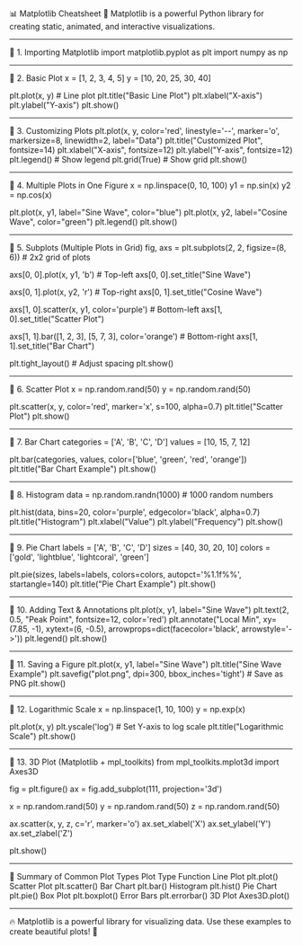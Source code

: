 📊 Matplotlib Cheatsheet 🎨
Matplotlib is a powerful Python library for creating static, animated, and interactive visualizations.
________________________________________
🔹 1. Importing Matplotlib
import matplotlib.pyplot as plt
import numpy as np
________________________________________
🔹 2. Basic Plot
x = [1, 2, 3, 4, 5]
y = [10, 20, 25, 30, 40]

plt.plot(x, y)  # Line plot
plt.title("Basic Line Plot")
plt.xlabel("X-axis")
plt.ylabel("Y-axis")
plt.show()
________________________________________
🔹 3. Customizing Plots
plt.plot(x, y, color='red', linestyle='--', marker='o', markersize=8, linewidth=2, label="Data")
plt.title("Customized Plot", fontsize=14)
plt.xlabel("X-axis", fontsize=12)
plt.ylabel("Y-axis", fontsize=12)
plt.legend()  # Show legend
plt.grid(True)  # Show grid
plt.show()
________________________________________
🔹 4. Multiple Plots in One Figure
x = np.linspace(0, 10, 100)
y1 = np.sin(x)
y2 = np.cos(x)

plt.plot(x, y1, label="Sine Wave", color="blue")
plt.plot(x, y2, label="Cosine Wave", color="green")
plt.legend()
plt.show()
________________________________________
🔹 5. Subplots (Multiple Plots in Grid)
fig, axs = plt.subplots(2, 2, figsize=(8, 6))  # 2x2 grid of plots

axs[0, 0].plot(x, y1, 'b')  # Top-left
axs[0, 0].set_title("Sine Wave")

axs[0, 1].plot(x, y2, 'r')  # Top-right
axs[0, 1].set_title("Cosine Wave")

axs[1, 0].scatter(x, y1, color='purple')  # Bottom-left
axs[1, 0].set_title("Scatter Plot")

axs[1, 1].bar([1, 2, 3], [5, 7, 3], color='orange')  # Bottom-right
axs[1, 1].set_title("Bar Chart")

plt.tight_layout()  # Adjust spacing
plt.show()
________________________________________
🔹 6. Scatter Plot
x = np.random.rand(50)
y = np.random.rand(50)

plt.scatter(x, y, color='red', marker='x', s=100, alpha=0.7)
plt.title("Scatter Plot")
plt.show()
________________________________________
🔹 7. Bar Chart
categories = ['A', 'B', 'C', 'D']
values = [10, 15, 7, 12]

plt.bar(categories, values, color=['blue', 'green', 'red', 'orange'])
plt.title("Bar Chart Example")
plt.show()
________________________________________
🔹 8. Histogram
data = np.random.randn(1000)  # 1000 random numbers

plt.hist(data, bins=20, color='purple', edgecolor='black', alpha=0.7)
plt.title("Histogram")
plt.xlabel("Value")
plt.ylabel("Frequency")
plt.show()
________________________________________
🔹 9. Pie Chart
labels = ['A', 'B', 'C', 'D']
sizes = [40, 30, 20, 10]
colors = ['gold', 'lightblue', 'lightcoral', 'green']

plt.pie(sizes, labels=labels, colors=colors, autopct='%1.1f%%', startangle=140)
plt.title("Pie Chart Example")
plt.show()
________________________________________
🔹 10. Adding Text & Annotations
plt.plot(x, y1, label="Sine Wave")
plt.text(2, 0.5, "Peak Point", fontsize=12, color='red')
plt.annotate("Local Min", xy=(7.85, -1), xytext=(6, -0.5),
             arrowprops=dict(facecolor='black', arrowstyle='->'))
plt.legend()
plt.show()
________________________________________
🔹 11. Saving a Figure
plt.plot(x, y1, label="Sine Wave")
plt.title("Sine Wave Example")
plt.savefig("plot.png", dpi=300, bbox_inches='tight')  # Save as PNG
plt.show()
________________________________________
🔹 12. Logarithmic Scale
x = np.linspace(1, 10, 100)
y = np.exp(x)

plt.plot(x, y)
plt.yscale('log')  # Set Y-axis to log scale
plt.title("Logarithmic Scale")
plt.show()
________________________________________
🔹 13. 3D Plot (Matplotlib + mpl_toolkits)
from mpl_toolkits.mplot3d import Axes3D

fig = plt.figure()
ax = fig.add_subplot(111, projection='3d')

x = np.random.rand(50)
y = np.random.rand(50)
z = np.random.rand(50)

ax.scatter(x, y, z, c='r', marker='o')
ax.set_xlabel('X')
ax.set_ylabel('Y')
ax.set_zlabel('Z')

plt.show()
________________________________________
🎯 Summary of Common Plot Types
Plot Type	Function
Line Plot	plt.plot()
Scatter Plot	plt.scatter()
Bar Chart	plt.bar()
Histogram	plt.hist()
Pie Chart	plt.pie()
Box Plot	plt.boxplot()
Error Bars	plt.errorbar()
3D Plot	Axes3D.plot()
________________________________________
🔥 Matplotlib is a powerful library for visualizing data. Use these examples to create beautiful plots! 🚀

